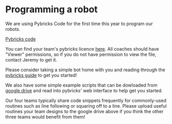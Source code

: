 # Programming a robot

We are using Pybricks Code for the first time this year to program our robots.

[Pybricks code](https://code.pybricks.com)

You can find your team's pybricks licence [here](https://docs.google.com/spreadsheets/d/1wmigIlWk96c4rZnW1iBS2owpAYb45o1G9LGGEaVASCU/edit?usp=sharing). All coaches should have "Viewer" permissions, so if you do not have permission to view the file, contact Jeremy to get it.

Please consider taking a simple bot home with you and reading through the [pybricks guide](https://pybricks.com/learn/making-programs/basic-robot-navigation/) to get you started!

We also have some simple example scripts that can be dowloaded from [google drive](https://drive.google.com/drive/folders/1o4VhqPrEOAjG5M4UB7BYrPYEL8G5uTL9?usp=drive_link)
and read into pybricks' web interface to help get you started.

Our four teams typically share code snippets frequently for commonly-used routines such as line following or squaring off to a line.
Please upload useful routines your team designs to the google drive above if you think the other three teams would benefit from them!
